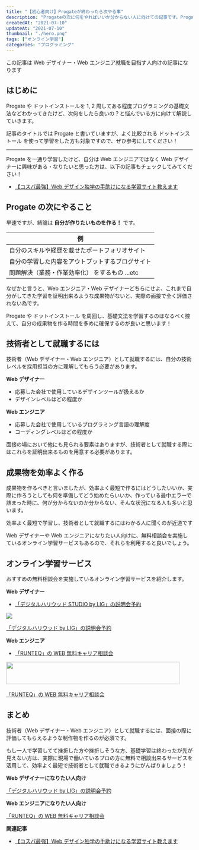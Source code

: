 ```yaml
---
title: "【初心者向け】Progateが終わったら次やる事"
description: "Progateの次に何をやればいいか分からない人に向けての記事です。Progateやドットインストールを学習してWebデザイナーやWebエンジニアになりたい人は無料で相談できるオンラインスクールがあるのでそちらを紹介します。"
createdAt: "2021-07-10"
updateAt: "2021-07-10"
thumbnail: "./hero.png"
tags: ["オンライン学習"]
categories: "プログラミング"
---
```


<p class="info">この記事は Web デザイナー・Web エンジニア就職を目指す人向けの記事になります</p>

## はじめに

Progate や ドットインストールを 1, 2 周してある程度プログラミングの基礎文法などわかってきたけど、次何をしたら良いの？と悩んでいる方に向けて解説していきます。

<p class="notice">記事のタイトルでは Progate と書いていますが、よく比較される ドットインストール を使って学習をした方も対象ですので、ぜひ参考にしてください！</p>

---

Progate を一通り学習したけど、自分は Web エンジニアではなく Web デザイナーに興味がある・なりたいと思った方は、以下の記事もチェックしてみてください！

- [【コスパ最強】Web デザイン独学の手助けになる学習サイト教えます](../chot-design-study-site/)

## Progate の次にやること

早速ですが、結論は **自分が作りたいものを作る！** です。

| **例**                                           |
| ------------------------------------------------ |
| 自分のスキルや経歴を載せたポートフォリオサイト   |
| 自分の学習した内容をアウトプットするブログサイト |
| 問題解決（業務・作業効率化） をするもの ...etc   |

なぜかと言うと、Web エンジニア・Web デザイナーどちらにせよ、これまで自分がしてきた学習を証明出来るような成果物がないと、実際の面接で全く評価されない為です。

<p class="info">Progate や ドットインストール を周回し、基礎文法を学習するのはなるべく控えて、自分の成果物を作る時間を多めに確保するのが良いと思います！</p>

## 技術者として就職するには

技術者（Web デザイナー・Web エンジニア）として就職するには、自分の技術レベルを採用担当の方に理解してもらう必要があります。

**Web デザイナー**

- 応募した会社で使用しているデザインツールが扱えるか
- デザインレベルはどの程度か

**Web エンジニア**

- 応募した会社で使用しているプログラミング言語の理解度
- コーディングレベルはどの程度か

面接の場において他にも見られる要素はありますが、技術者として就職する際にはこれらを証明出来るものを用意する必要があります。

## 成果物を効率よく作る

成果物を作るべきと言いましたが、効率よく最短で作るにはどうしたいいか、実際に作ろうとしても何を準備してどう始めたらいいか、作っている最中エラーで詰まった時に、何が分からないのか分からない、そんな状況になる人も多いと思います。

<p class="success">効率よく最短で学習し、技術者として就職するにはわかる人に聞くのが近道です</p>

Web デザイナーや Web エンジニアになりたい人向けに、無料相談会を実施しているオンライン学習サービスもあるので、それらを利用すると良いでしょう。

## オンライン学習サービス

おすすめの無料相談会を実施しているオンライン学習サービスを紹介します。

**Web デザイナー**

- <a href="//af.moshimo.com/af/c/click?a_id=2702509&p_id=2322&pc_id=4990&pl_id=30712&url=https%3A%2F%2Fliginc.co.jp%2Fstudioueno%2F" rel="nofollow" referrerpolicy="no-referrer-when-downgrade">「デジタルハリウッド STUDIO by LIG」の説明会予約</a><img src="//i.moshimo.com/af/i/impression?a_id=2702509&p_id=2322&pc_id=4990&pl_id=30712" width="1" height="1" style="border:none;">

<a href="//af.moshimo.com/af/c/click?a_id=2702509&p_id=2322&pc_id=4990&pl_id=30711&url=https%3A%2F%2Fliginc.co.jp%2Fstudioueno%2F" rel="nofollow" referrerpolicy="no-referrer-when-downgrade"><img class="mx-auto" src="https://image.moshimo.com/af-img/1797/000000030711.png" style="border:none;"></a><img src="//i.moshimo.com/af/i/impression?a_id=2702509&p_id=2322&pc_id=4990&pl_id=30711" width="1" height="1" style="border:none;">

<p class="btn-wrapper"><a class="pink-btn" href="//af.moshimo.com/af/c/click?a_id=2702509&p_id=2322&pc_id=4990&pl_id=30712&url=https%3A%2F%2Fliginc.co.jp%2Fstudioueno%2F" rel="nofollow" referrerpolicy="no-referrer-when-downgrade">「デジタルハリウッド by LIG」の説明会予約</a><img src="//i.moshimo.com/af/i/impression?a_id=2702509&p_id=2322&pc_id=4990&pl_id=30712" width="1" height="1" style="border:none;">

**Web エンジニア**

- <a href="https://px.a8.net/svt/ejp?a8mat=3HG2W1+ANF6CY+4RCW+5YJRM" rel="nofollow">「RUNTEQ」の WEB 無料キャリア相談会</a><img border="0" width="1" height="1" src="https://www11.a8.net/0.gif?a8mat=3HG2W1+ANF6CY+4RCW+5YJRM" alt="">

<a href="https://px.a8.net/svt/ejp?a8mat=3HG2W1+ANF6CY+4RCW+5ZU29" rel="nofollow">
<img border="0" width="468" height="60" alt="" src="https://www27.a8.net/svt/bgt?aid=210702241644&wid=001&eno=01&mid=s00000022208001007000&mc=1" class="mx-auto"></a>
<img border="0" width="1" height="1" src="https://www16.a8.net/0.gif?a8mat=3HG2W1+ANF6CY+4RCW+5ZU29" alt="">

<p class="btn-wrapper"><a class="orange-btn" href="https://px.a8.net/svt/ejp?a8mat=3HG2W1+ANF6CY+4RCW+5YJRM" rel="nofollow">「RUNTEQ」の WEB 無料キャリア相談会</a><img border="0" width="1" height="1" src="https://www11.a8.net/0.gif?a8mat=3HG2W1+ANF6CY+4RCW+5YJRM" alt=""></p>

## まとめ

技術者（Web デザイナー・Web エンジニア）として就職するには、面接の際に評価してもらえるような制作物を作るのが必須です。

もし一人で学習してて挫折した方や挫折しそうな方、基礎学習は終わったが先が見えない方は、実際に現場で働いているプロの方に無料で相談出来るサービスを活用して、効率よく最短で技術者として就職できるようにがんばりましょう！

**Web デザイナーになりたい人向け**

<p class="btn-wrapper"><a class="pink-btn" href="//af.moshimo.com/af/c/click?a_id=2702509&p_id=2322&pc_id=4990&pl_id=30712&url=https%3A%2F%2Fliginc.co.jp%2Fstudioueno%2F" rel="nofollow" referrerpolicy="no-referrer-when-downgrade">「デジタルハリウッド by LIG」の説明会予約</a><img src="//i.moshimo.com/af/i/impression?a_id=2702509&p_id=2322&pc_id=4990&pl_id=30712" width="1" height="1" style="border:none;">

**Web エンジニアになりたい人向け**

<p class="btn-wrapper"><a class="orange-btn" href="https://px.a8.net/svt/ejp?a8mat=3HG2W1+ANF6CY+4RCW+5YJRM" rel="nofollow">「RUNTEQ」の WEB 無料キャリア相談会</a><img border="0" width="1" height="1" src="https://www11.a8.net/0.gif?a8mat=3HG2W1+ANF6CY+4RCW+5YJRM" alt=""></p>

**関連記事**

- [【コスパ最強】Web デザイン独学の手助けになる学習サイト教えます](../chot-design-study-site/)
